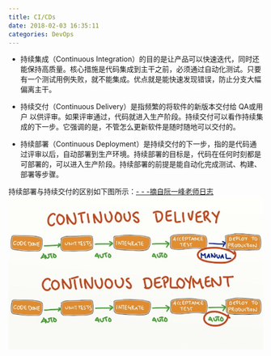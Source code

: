 ```yaml
---
title: CI/CDs
date: 2018-02-03 16:35:11
categories: DevOps
---
```

+ 持续集成（Continuous Integration）的目的是让产品可以快速迭代，同时还能保持高质量。核心措施是代码集成到主干之前，必须通过自动化测试。只要有一个测试用例失败，就不能集成。优点就是能快速发现错误，防止分支大幅偏离主干。   

+ 持续交付（Continuous Delivery）是指频繁的将软件的新版本交付给 QA或用户 以供评审。如果评审通过，代码就进入生产阶段。持续交付可以看作持续集成的下一步。它强调的是，不管怎么更新软件是随时随地可以交付的。

+ 持续部署（Continuous Deployment）是持续交付的下一步，指的是代码通过评审以后，自动部署到生产环境。持续部署的目标是，代码在任何时刻都是可部署的，可以进入生产阶段。持续部署的前提是能自动化完成测试、构建、部署等步骤。

<!-- more -->

持续部署与持续交付的区别如下图所示：[- - -摘自阮一峰老师日志](http://www.ruanyifeng.com/blog/2015/09/continuous-integration.html)
![](/images/k_CD.png)
